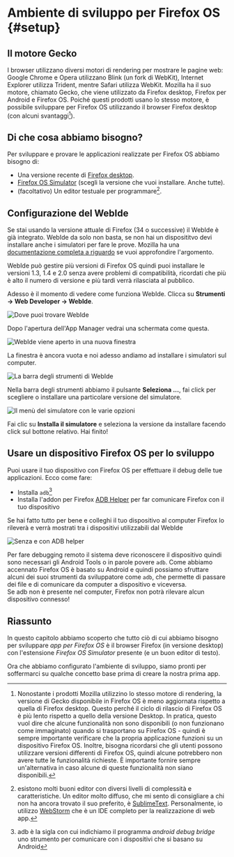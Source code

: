 # Ambiente di sviluppo per Firefox OS {#setup}

## Il motore Gecko

I browser utilizzano diversi motori di rendering per mostrare le pagine web: Google Chrome e Opera utilizzano Blink (un fork di WebKit), Internet Explorer utilizza Trident, mentre Safari utilizza WebKit. Mozilla ha il suo motore, chiamato Gecko, che viene utilizzato da Firefox desktop, Firefox per Android e Firefox OS. Poiché questi prodotti usano lo stesso motore, è possibile sviluppare per Firefox OS utilizzando il browser Firefox desktop (con alcuni svantaggi[^engine]).

[^engine]: Nonostante i prodotti Mozilla utilizzino lo stesso motore di rendering, la versione di Gecko disponibile in Firefox OS è meno aggiornata rispetto a quella di Firefox desktop. Questo perché il ciclo di rilascio di Firefox OS è più lento rispetto a quello della versione Desktop. In pratica, questo vuol dire che alcune funzionalità non sono disponibili (o non funzionano come immaginato) quando si trasportano su Firefox OS - quindi è sempre importante verificare che la propria applicazione funzioni su un dispositivo Firefox OS. Inoltre, bisogna ricordarsi che gli utenti possono utilizzare versioni differenti di Firefox OS, quindi alcune potrebbero non avere tutte le funzionalità richieste. È importante fornire sempre un'alternativa in caso alcune di queste funzionalità non siano disponibili.

## Di che cosa abbiamo bisogno?

Per sviluppare e provare le applicazioni realizzate per Firefox OS abbiamo bisogno di:

 * Una versione recente di [Firefox desktop](http://getfirefox.com).
 * [Firefox OS Simulator](https://ftp.mozilla.org/pub/mozilla.org/labs/fxos-simulator/) (scegli la versione che vuoi installare. Anche tutte). 
 * (facoltativo) Un editor testuale per programmare[^editor].
 
[^editor]: esistono molti buoni editor con diversi livelli di complessità e caratteristiche. Un editor molto diffuso, che mi sento di consigliare a chi non ha ancora trovato il suo preferito, è [SublimeText](http://sublimetext.com/). Personalmente, io utilizzo [WebStorm](http://www.jetbrains.com/webstorm/) che è un IDE completo per la realizzazione di web app.
  
## Configurazione del WebIde

Se stai usando la versione attuale di Firefox (34 o successive) il WebIde è già integrato. WebIde da solo non basta, se non hai un disposititvo devi installare anche i simulatori per fare le prove. Mozilla ha una [documentazione completa a riguardo](https://developer.mozilla.org/it/Firefox_OS/usare_l_app_Manager) se vuoi approfondire l'argomento.  

WebIde può gestire più versioni di Firefox OS quindi puoi installare le versioni 1.3, 1.4 e 2.0 senza avere problemi di compatibilità, ricordati che più è alto il numero di versione e più tardi verrà rilasciata al pubblico.  

Adesso è il momento di vedere come funziona WebIde. Clicca su **Strumenti -> Web Developer -> WebIde**.

![Dove puoi trovare WebIde](images/originals/locate-webide.png)

Dopo l'apertura dell'App Manager vedrai una schermata come questa.

![WebIde viene aperto in una nuova finestra](images/originals/webide-startup.png)

La finestra è ancora vuota e noi adesso andiamo ad installare i simulatori sul computer.

![La barra degli strumenti di WebIde](images/originals/webide-detail-toolbar.png)

Nella barra degli strumenti abbiamo il pulsante **Seleziona ...**, fai click per scegliere o installare una particolare versione del simulatore.

![Il menù del simulatore con le varie opzioni](images/originals/webide-runtime-select.png)

Fai clic su **Installa il simulatore** e seleziona la versione da installare facendo click sul bottone relativo. Hai finito!

## Usare un dispositivo Firefox OS per lo sviluppo

Puoi usare il tuo dispositivo con Firefox OS per effettuare il debug delle tue applicazioni. Ecco come fare:

* Installa `adb`[^adb]
* Installa l'addon per Firefox [ADB Helper](https://ftp.mozilla.org/pub/mozilla.org/labs/fxos-simulator/) per far comunicare Firefox con il tuo dispositivo

Se hai fatto tutto per bene e colleghi il tuo dispositivo al computer Firefox lo rileverà e verrà mostrati tra i dispositivi utilizzabili dal WebIde

![Senza e con ADB helper](images/originals/adb_helper.png)

[^adb]: adb è la sigla con cui indichiamo il programma *android debug bridge* uno strumento per comunicare con i dispositivi che si basano su Android

Per fare debugging remoto il sistema deve riconoscere il dispositivo quindi sono necessari gli Android Tools o in parole povere `adb`. Come abbiamo accennato Firefox OS è basato su Android e quindi possiamo sfruttare alcuni dei suoi strumenti da sviluppatore come `adb`, che permette di passare dei file e di comunicare da computer a dispositivo e viceversa.  
Se adb non è presente nel computer, Firefox non potrà rilevare alcun dispositivo connesso!

## Riassunto

In questo capitolo abbiamo scoperto che tutto ciò di cui abbiamo bisogno per sviluppare *app per Firefox OS* è il browser Firefox (in versione desktop) con l'estensione *Firefox OS Simulator* presente (e un buon editor di testo).

Ora che abbiamo configurato l'ambiente di sviluppo, siamo pronti per soffermarci su qualche concetto base prima di creare la nostra prima app.
